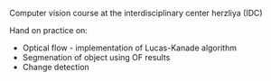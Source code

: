 Computer vision course at the interdisciplinary center herzliya (IDC)

Hand on practice on:

- Optical flow - implementation of Lucas-Kanade algorithm
- Segmenation of object using OF results
- Change detection 
